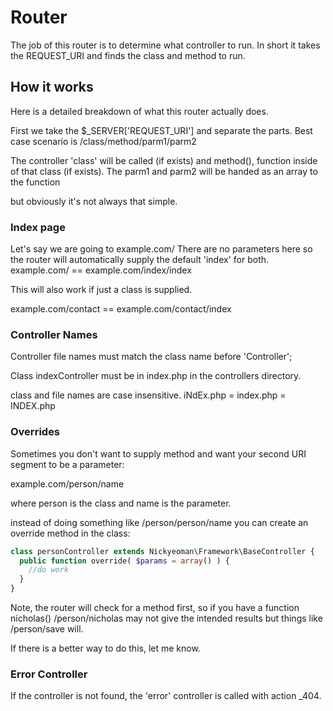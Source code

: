 # Router

The job of this router is to determine what controller to run.
In short it takes the REQUEST_URI and finds the class and method to run.

## How it works

Here is a detailed breakdown of what this router actually does.

First we take the $_SERVER['REQUEST_URI'] and separate the parts.
Best case scenario is /class/method/parm1/parm2

The controller 'class' will be called (if exists) and method(), function inside of that class (if exists).
The parm1 and parm2 will be handed as an array to the function

but obviously it's not always that simple.

### Index page

Let's say we are going to example.com/
There are no parameters here so the router will automatically supply the default 'index' for both.
example.com/ == example.com/index/index

This will also work if just a class is supplied.

example.com/contact == example.com/contact/index

### Controller Names

Controller file names must match the class name before 'Controller';

Class indexController must be in index.php in the controllers directory.

class and file names are case insensitive. iNdEx.php = index.php = INDEX.php

### Overrides

Sometimes you don't want to supply method and want your second URI segment to be a parameter:

example.com/person/name

where person is the class and name is the parameter.

instead of doing something like /person/person/name
you can create an override method in the class:

```php
class personController extends Nickyeoman\Framework\BaseController {
  public function override( $params = array() ) {
    //do work
  }
}
```

Note, the router will check for a method first, so if you have a function nicholas()
/person/nicholas may not give the intended results but things like /person/save will.

If there is a better way to do this, let me know.

### Error Controller

If the controller is not found, the 'error' controller is called with action _404.
